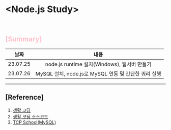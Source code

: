 # \<Node.js Study>

<br>

## <font color="pink">**[Summary]**</font>

|   날짜   |                         내용                         |
| :------: | :--------------------------------------------------: |
| 23.07.25 |     node.js runtime 설치(Windows), 웹서버 만들기     |
| 23.07.26 | MySQL 설치, node.js로 MySQL 연동 및 간단한 쿼리 실행 |

---

## [Reference]

1. [생활 코딩](https://opentutorials.org/course/3332)
2. [생활 코딩 소스코드](https://github.com/web-n/web1_html_internet)
3. [TCP School(MySQL)](http://www.tcpschool.com/mysql/mysql_basic_syntax)
